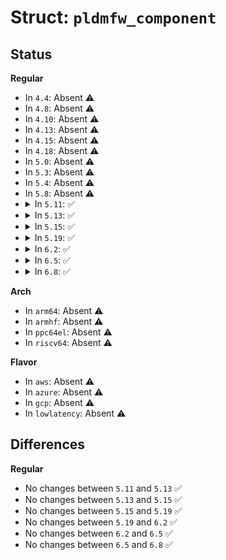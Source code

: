 # Struct: <code>pldmfw_component</code>

## Status
<b>Regular</b>
<ul>
<li>
In <code>4.4</code>: Absent ⚠️
</li>
<li>
In <code>4.8</code>: Absent ⚠️
</li>
<li>
In <code>4.10</code>: Absent ⚠️
</li>
<li>
In <code>4.13</code>: Absent ⚠️
</li>
<li>
In <code>4.15</code>: Absent ⚠️
</li>
<li>
In <code>4.18</code>: Absent ⚠️
</li>
<li>
In <code>5.0</code>: Absent ⚠️
</li>
<li>
In <code>5.3</code>: Absent ⚠️
</li>
<li>
In <code>5.4</code>: Absent ⚠️
</li>
<li>
In <code>5.8</code>: Absent ⚠️
</li>
<li>
<details>
<summary>In <code>5.11</code>: ✅</summary>

```c
struct pldmfw_component {
    struct list_head entry;
    u16 classification;
    u16 identifier;
    u16 options;
    u16 activation_method;
    u32 comparison_stamp;
    u32 component_size;
    const u8 *component_data;
    const u8 *version_string;
    u8 version_type;
    u8 version_len;
    u8 index;
};
```
</details>
</li>
<li>
<details>
<summary>In <code>5.13</code>: ✅</summary>

```c
struct pldmfw_component {
    struct list_head entry;
    u16 classification;
    u16 identifier;
    u16 options;
    u16 activation_method;
    u32 comparison_stamp;
    u32 component_size;
    const u8 *component_data;
    const u8 *version_string;
    u8 version_type;
    u8 version_len;
    u8 index;
};
```
</details>
</li>
<li>
<details>
<summary>In <code>5.15</code>: ✅</summary>

```c
struct pldmfw_component {
    struct list_head entry;
    u16 classification;
    u16 identifier;
    u16 options;
    u16 activation_method;
    u32 comparison_stamp;
    u32 component_size;
    const u8 *component_data;
    const u8 *version_string;
    u8 version_type;
    u8 version_len;
    u8 index;
};
```
</details>
</li>
<li>
<details>
<summary>In <code>5.19</code>: ✅</summary>

```c
struct pldmfw_component {
    struct list_head entry;
    u16 classification;
    u16 identifier;
    u16 options;
    u16 activation_method;
    u32 comparison_stamp;
    u32 component_size;
    const u8 *component_data;
    const u8 *version_string;
    u8 version_type;
    u8 version_len;
    u8 index;
};
```
</details>
</li>
<li>
<details>
<summary>In <code>6.2</code>: ✅</summary>

```c
struct pldmfw_component {
    struct list_head entry;
    u16 classification;
    u16 identifier;
    u16 options;
    u16 activation_method;
    u32 comparison_stamp;
    u32 component_size;
    const u8 *component_data;
    const u8 *version_string;
    u8 version_type;
    u8 version_len;
    u8 index;
};
```
</details>
</li>
<li>
<details>
<summary>In <code>6.5</code>: ✅</summary>

```c
struct pldmfw_component {
    struct list_head entry;
    u16 classification;
    u16 identifier;
    u16 options;
    u16 activation_method;
    u32 comparison_stamp;
    u32 component_size;
    const u8 *component_data;
    const u8 *version_string;
    u8 version_type;
    u8 version_len;
    u8 index;
};
```
</details>
</li>
<li>
<details>
<summary>In <code>6.8</code>: ✅</summary>

```c
struct pldmfw_component {
    struct list_head entry;
    u16 classification;
    u16 identifier;
    u16 options;
    u16 activation_method;
    u32 comparison_stamp;
    u32 component_size;
    const u8 *component_data;
    const u8 *version_string;
    u8 version_type;
    u8 version_len;
    u8 index;
};
```
</details>
</li>
</ul>
<b>Arch</b>
<ul>
<li>
In <code>arm64</code>: Absent ⚠️
</li>
<li>
In <code>armhf</code>: Absent ⚠️
</li>
<li>
In <code>ppc64el</code>: Absent ⚠️
</li>
<li>
In <code>riscv64</code>: Absent ⚠️
</li>
</ul>
<b>Flavor</b>
<ul>
<li>
In <code>aws</code>: Absent ⚠️
</li>
<li>
In <code>azure</code>: Absent ⚠️
</li>
<li>
In <code>gcp</code>: Absent ⚠️
</li>
<li>
In <code>lowlatency</code>: Absent ⚠️
</li>
</ul>

## Differences
<b>Regular</b>
<ul>
<li>
No changes between <code>5.11</code> and <code>5.13</code> ✅
</li>
<li>
No changes between <code>5.13</code> and <code>5.15</code> ✅
</li>
<li>
No changes between <code>5.15</code> and <code>5.19</code> ✅
</li>
<li>
No changes between <code>5.19</code> and <code>6.2</code> ✅
</li>
<li>
No changes between <code>6.2</code> and <code>6.5</code> ✅
</li>
<li>
No changes between <code>6.5</code> and <code>6.8</code> ✅
</li>
</ul>
